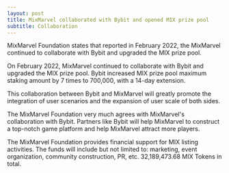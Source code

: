 ```yaml
---
layout: post
title: MixMarvel collaborated with Bybit and opened MIX prize pool
subtitle: Collaboration
---
```


MixMarvel Foundation states that reported in February 2022, the MixMarvel continued to collaborate with Bybit and upgraded the MIX prize pool.

On February 2022, MixMarvel continued to collaborate with Bybit and upgraded the MIX prize pool. Bybit increased MIX prize pool maximum staking amount by 7 times to 700,000, with a 14-day extension.

This collaboration between Bybit and MixMarvel will greatly promote the integration of user scenarios and the expansion of user scale of both sides.

The MixMarvel Foundation very much agrees with MixMarvel's collaboration with Bybit. Partners like Bybit will help MixMarvel to construct a top-notch game platform and help MixMarvel attract more players. 

The MixMarvel Foundation provides financial support for MIX listing activities. The funds will include but not limited to: marketing, event organization, community construction, PR, etc. 32,189,473.68 MIX Tokens in total. 